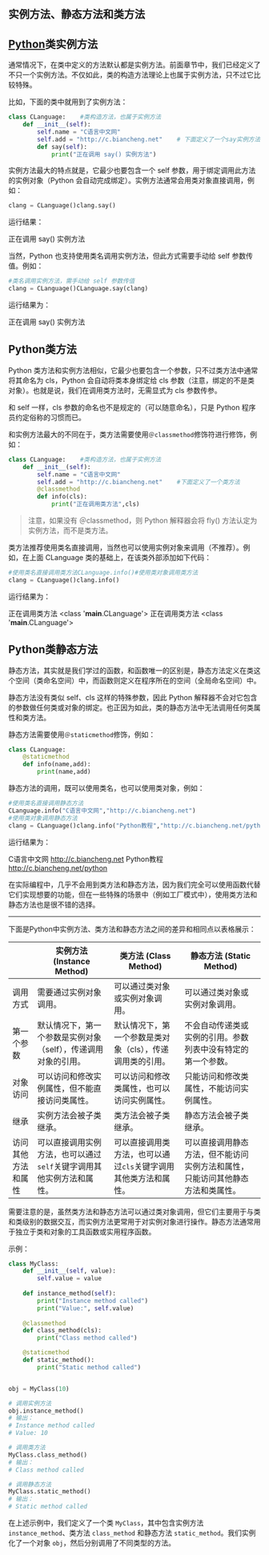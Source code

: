 ## 实例方法、静态方法和类方法

## [Python](http://c.biancheng.net/python/)类实例方法

通常情况下，在类中定义的方法默认都是实例方法。前面章节中，我们已经定义了不只一个实例方法。不仅如此，类的构造方法理论上也属于实例方法，只不过它比较特殊。

比如，下面的类中就用到了实例方法：

```python
class CLanguage:    #类构造方法，也属于实例方法    
    def __init__(self):        
        self.name = "C语言中文网"        
        self.add = "http://c.biancheng.net"    # 下面定义了一个say实例方法    
        def say(self):        
            print("正在调用 say() 实例方法")
```

实例方法最大的特点就是，它最少也要包含一个 self 参数，用于绑定调用此方法的实例对象（Python 会自动完成绑定）。实例方法通常会用类对象直接调用，例如：

```python
clang = CLanguage()clang.say()
```

运行结果：

正在调用 say() 实例方法

当然，Python 也支持使用类名调用实例方法，但此方式需要手动给 self 参数传值。例如：

```python
#类名调用实例方法，需手动给 self 参数传值
clang = CLanguage()CLanguage.say(clang)
```

运行结果为：

正在调用 say() 实例方法

## Python类方法

Python 类方法和实例方法相似，它最少也要包含一个参数，只不过类方法中通常将其命名为 cls，Python 会自动将类本身绑定给 cls 参数（注意，绑定的不是类对象）。也就是说，我们在调用类方法时，无需显式为 cls 参数传参。

和 self 一样，cls 参数的命名也不是规定的（可以随意命名），只是 Python 程序员约定俗称的习惯而已。

和实例方法最大的不同在于，类方法需要使用`＠classmethod`修饰符进行修饰，例如：

```python
class CLanguage:    #类构造方法，也属于实例方法    
    def __init__(self):        
        self.name = "C语言中文网"        
        self.add = "http://c.biancheng.net"    #下面定义了一个类方法    
        @classmethod    
        def info(cls):        
            print("正在调用类方法",cls)
```

> 注意，如果没有 ＠classmethod，则 Python 解释器会将 fly() 方法认定为实例方法，而不是类方法。

类方法推荐使用类名直接调用，当然也可以使用实例对象来调用（不推荐）。例如，在上面 CLanguage 类的基础上，在该类外部添加如下代码：

```python
#使用类名直接调用类方法CLanguage.info()#使用类对象调用类方法
clang = CLanguage()clang.info()
```

运行结果为：

正在调用类方法 <class '__main__.CLanguage'>
正在调用类方法 <class '__main__.CLanguage'>

## Python类静态方法

静态方法，其实就是我们学过的函数，和函数唯一的区别是，静态方法定义在类这个空间（类命名空间）中，而函数则定义在程序所在的空间（全局命名空间）中。

静态方法没有类似 self、cls 这样的特殊参数，因此 Python 解释器不会对它包含的参数做任何类或对象的绑定。也正因为如此，类的静态方法中无法调用任何类属性和类方法。

静态方法需要使用`＠staticmethod`修饰，例如：

```python
class CLanguage:    
    @staticmethod    
    def info(name,add):        
        print(name,add)
```

静态方法的调用，既可以使用类名，也可以使用类对象，例如：

```python
#使用类名直接调用静态方法
CLanguage.info("C语言中文网","http://c.biancheng.net")
#使用类对象调用静态方法
clang = CLanguage()clang.info("Python教程","http://c.biancheng.net/python")
```

运行结果为：

C语言中文网 http://c.biancheng.net
Python教程 http://c.biancheng.net/python

在实际编程中，几乎不会用到类方法和静态方法，因为我们完全可以使用函数代替它们实现想要的功能，但在一些特殊的场景中（例如工厂模式中），使用类方法和静态方法也是很不错的选择。





---

下面是Python中实例方法、类方法和静态方法之间的差异和相同点以表格展示：

|                    | 实例方法 (Instance Method)                                   | 类方法 (Class Method)                                        | 静态方法 (Static Method)                                     |
| ------------------ | ------------------------------------------------------------ | ------------------------------------------------------------ | ------------------------------------------------------------ |
| 调用方式           | 需要通过实例对象调用。                                       | 可以通过类对象或实例对象调用。                               | 可以通过类对象或实例对象调用。                               |
| 第一个参数         | 默认情况下，第一个参数是实例对象（self），传递调用对象的引用。 | 默认情况下，第一个参数是类对象（cls），传递调用类的引用。    | 不会自动传递类或实例的引用。参数列表中没有特定的第一个参数。 |
| 对象访问           | 可以访问和修改实例属性，但不能直接访问类属性。               | 可以访问和修改类属性，也可以访问实例属性。                   | 只能访问和修改类属性，不能访问实例属性。                     |
| 继承               | 实例方法会被子类继承。                                       | 类方法会被子类继承。                                         | 静态方法会被子类继承。                                       |
| 访问其他方法和属性 | 可以直接调用实例方法，也可以通过`self`关键字调用其他实例方法和属性。 | 可以直接调用类方法，也可以通过`cls`关键字调用其他类方法和属性。 | 可以直接调用静态方法，但不能访问实例方法和属性，只能访问其他静态方法和类属性。 |

需要注意的是，虽然类方法和静态方法可以通过类对象调用，但它们主要用于与类和类级别的数据交互，而实例方法更常用于对实例对象进行操作。静态方法通常用于独立于类和对象的工具函数或实用程序函数。

示例：

```python
class MyClass:
    def __init__(self, value):
        self.value = value
    
    def instance_method(self):
        print("Instance method called")
        print("Value:", self.value)
    
    @classmethod
    def class_method(cls):
        print("Class method called")

    @staticmethod
    def static_method():
        print("Static method called")


obj = MyClass(10)

# 调用实例方法
obj.instance_method()
# 输出：
# Instance method called
# Value: 10

# 调用类方法
MyClass.class_method()
# 输出：
# Class method called

# 调用静态方法
MyClass.static_method()
# 输出：
# Static method called
```



在上述示例中，我们定义了一个类 `MyClass`，其中包含实例方法 `instance_method`、类方法 `class_method` 和静态方法 `static_method`。我们实例化了一个对象 `obj`，然后分别调用了不同类型的方法。